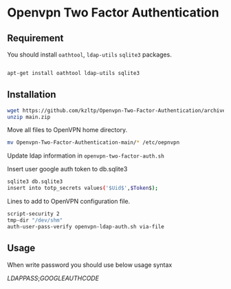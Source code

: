 # Openvpn Two Factor Authentication

## Requirement
You should install  ```oathtool```, ```ldap-utils``` ```sqlite3``` packages.
```bash

apt-get install oathtool ldap-utils sqlite3
```

## Installation

```bash
wget https://github.com/kzltp/Openvpn-Two-Factor-Authentication/archive/refs/heads/main.zip
unzip main.zip

```
Move all files to OpenVPN home directory.

```bash
mv Openvpn-Two-Factor-Authentication-main/* /etc/oepnvpn
```

Update ldap information in ```openvpn-two-factor-auth.sh``` 

Insert user google auth token to db.sqlite3

```bash
sqlite3 db.sqlite3
insert into totp_secrets values('$Uid$',$Token$);
```

Lines to add to OpenVPN configuration file.

```bash
script-security 2
tmp-dir "/dev/shm"
auth-user-pass-verify openvpn-ldap-auth.sh via-file
```
## Usage

When write password you should use below usage syntax

$LDAPPASS$;$GOOGLEAUTHCODE$
